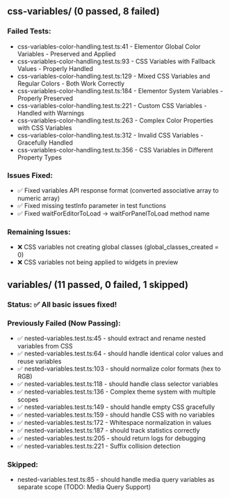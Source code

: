 

## css-variables/ (0 passed, 8 failed)

### Failed Tests:
- css-variables-color-handling.test.ts:41 - Elementor Global Color Variables - Preserved and Applied
- css-variables-color-handling.test.ts:93 - CSS Variables with Fallback Values - Properly Handled
- css-variables-color-handling.test.ts:129 - Mixed CSS Variables and Regular Colors - Both Work Correctly
- css-variables-color-handling.test.ts:184 - Elementor System Variables - Properly Preserved
- css-variables-color-handling.test.ts:221 - Custom CSS Variables - Handled with Warnings
- css-variables-color-handling.test.ts:263 - Complex Color Properties with CSS Variables
- css-variables-color-handling.test.ts:312 - Invalid CSS Variables - Gracefully Handled
- css-variables-color-handling.test.ts:356 - CSS Variables in Different Property Types

### Issues Fixed:
- ✅ Fixed variables API response format (converted associative array to numeric array)
- ✅ Fixed missing testInfo parameter in test functions
- ✅ Fixed waitForEditorToLoad → waitForPanelToLoad method name

### Remaining Issues:
- ❌ CSS variables not creating global classes (global_classes_created = 0)
- ❌ CSS variables not being applied to widgets in preview


## variables/ (11 passed, 0 failed, 1 skipped)

### Status: ✅ All basic issues fixed!

### Previously Failed (Now Passing):
- ✅ nested-variables.test.ts:45 - should extract and rename nested variables from CSS
- ✅ nested-variables.test.ts:64 - should handle identical color values and reuse variables
- ✅ nested-variables.test.ts:103 - should normalize color formats (hex to RGB)
- ✅ nested-variables.test.ts:118 - should handle class selector variables
- ✅ nested-variables.test.ts:136 - Complex theme system with multiple scopes
- ✅ nested-variables.test.ts:149 - should handle empty CSS gracefully
- ✅ nested-variables.test.ts:159 - should handle CSS with no variables
- ✅ nested-variables.test.ts:172 - Whitespace normalization in values
- ✅ nested-variables.test.ts:187 - should track statistics correctly
- ✅ nested-variables.test.ts:205 - should return logs for debugging
- ✅ nested-variables.test.ts:221 - Suffix collision detection

### Skipped:
- nested-variables.test.ts:85 - should handle media query variables as separate scope (TODO: Media Query Support)

